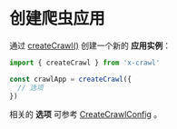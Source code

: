 # 创建爬虫应用

通过 [createCrawl()](/cn/api/index#createcrawl) 创建一个新的 **应用实例**：

```js
import { createCrawl } from 'x-crawl'

const crawlApp = createCrawl({
  // 选项
})
```

相关的 **选项** 可参考 [CreateCrawlConfig](/cn/type/#createcrawlconfig) 。
